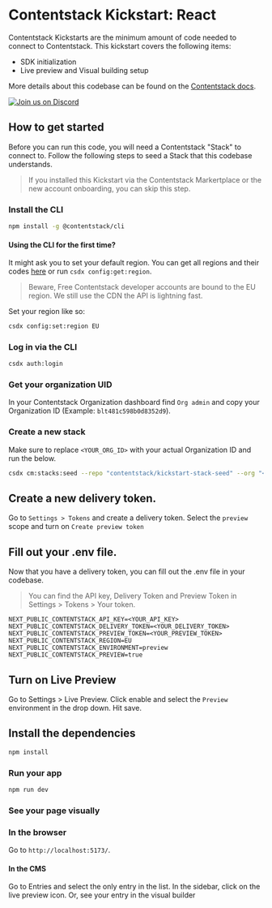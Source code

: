 # Contentstack Kickstart: React

Contentstack Kickstarts are the minimum amount of code needed to connect to Contentstack.
This kickstart covers the following items:

- SDK initialization
- Live preview and Visual building setup

More details about this codebase can be found on the [Contentstack docs](https://www.contentstack.com/docs/developers).

[![Join us on Discord](https://img.shields.io/badge/Join%20Our%20Discord-7289da.svg?style=flat&logo=discord&logoColor=%23fff)](https://community.contentstack.com)

## How to get started

Before you can run this code, you will need a Contentstack "Stack" to connect to.
Follow the following steps to seed a Stack that this codebase understands.

> If you installed this Kickstart via the Contentstack Markertplace or the new account onboarding, you can skip this step.

### Install the CLI

```bash
npm install -g @contentstack/cli
```

#### Using the CLI for the first time?

It might ask you to set your default region.
You can get all regions and their codes [here](https://www.contentstack.com/docs/developers/cli/configure-regions-in-the-cli) or run `csdx config:get:region`.

> Beware, Free Contentstack developer accounts are bound to the EU region. We still use the CDN the API is lightning fast.

Set your region like so:

```bash
csdx config:set:region EU
```

### Log in via the CLI

```bash
csdx auth:login
```

### Get your organization UID

In your Contentstack Organization dashboard find `Org admin` and copy your Organization ID (Example: `blt481c598b0d8352d9`).

### Create a new stack

Make sure to replace `<YOUR_ORG_ID>` with your actual Organization ID and run the below.

```bash
csdx cm:stacks:seed --repo "contentstack/kickstart-stack-seed" --org "<YOUR_ORG_ID>" -n "Kickstart Stack"
```

## Create a new delivery token.

Go to `Settings > Tokens` and create a delivery token. Select the `preview` scope and turn on `Create preview token`

## Fill out your .env file.

Now that you have a delivery token, you can fill out the .env file in your codebase.

> You can find the API key, Delivery Token and Preview Token in Settings > Tokens > Your token.

```
NEXT_PUBLIC_CONTENTSTACK_API_KEY=<YOUR_API_KEY>
NEXT_PUBLIC_CONTENTSTACK_DELIVERY_TOKEN=<YOUR_DELIVERY_TOKEN>
NEXT_PUBLIC_CONTENTSTACK_PREVIEW_TOKEN=<YOUR_PREVIEW_TOKEN>
NEXT_PUBLIC_CONTENTSTACK_REGION=EU
NEXT_PUBLIC_CONTENTSTACK_ENVIRONMENT=preview
NEXT_PUBLIC_CONTENTSTACK_PREVIEW=true
```

## Turn on Live Preview

Go to Settings > Live Preview. Click enable and select the `Preview` environment in the drop down. Hit save.

## Install the dependencies

```bash
npm install
```

### Run your app

```bash
npm run dev
```

### See your page visually

### In the browser

Go to `http://localhost:5173/`.

#### In the CMS

Go to Entries and select the only entry in the list.
In the sidebar, click on the live preview icon.
Or, see your entry in the visual builder
